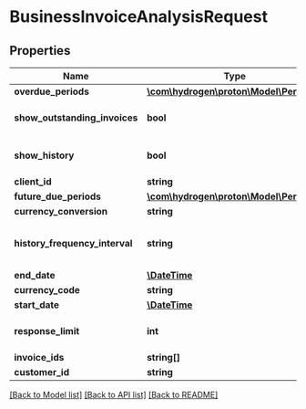 # BusinessInvoiceAnalysisRequest

## Properties
Name | Type | Description | Notes
------------ | ------------- | ------------- | -------------
**overdue_periods** | [**\com\hydrogen\proton\Model\Periods[]**](Periods.md) |  | [optional] 
**show_outstanding_invoices** | **bool** |  | [optional] [default to false]
**show_history** | **bool** |  | [optional] [default to false]
**client_id** | **string** |  | [optional] 
**future_due_periods** | [**\com\hydrogen\proton\Model\Periods[]**](Periods.md) |  | [optional] 
**currency_conversion** | **string** |  | [optional] 
**history_frequency_interval** | **string** |  | [optional] [default to 'month']
**end_date** | [**\DateTime**](\DateTime.md) |  | [optional] 
**currency_code** | **string** |  | [optional] 
**start_date** | [**\DateTime**](\DateTime.md) |  | [optional] 
**response_limit** | **int** |  | [optional] [default to 10]
**invoice_ids** | **string[]** |  | [optional] 
**customer_id** | **string** |  | [optional] 

[[Back to Model list]](../README.md#documentation-for-models) [[Back to API list]](../README.md#documentation-for-api-endpoints) [[Back to README]](../README.md)


